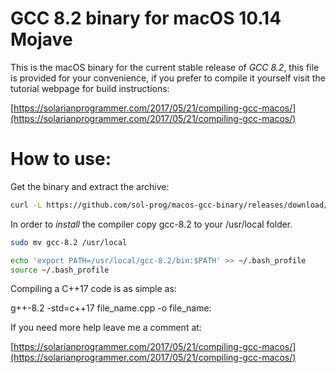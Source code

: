 # GCC 8.2 binary for macOS 10.14 Mojave #

This is the macOS binary for the current stable release of *GCC 8.2*, this file is provided for your convenience, if you prefer to compile it yourself visit the tutorial webpage for build instructions:

[https://solarianprogrammer.com/2017/05/21/compiling-gcc-macos/](https://solarianprogrammer.com/2017/05/21/compiling-gcc-macos/)

How to use:
===========

Get the binary and extract the archive:

```bash
curl -L https://github.com/sol-prog/macos-gcc-binary/releases/download/gcc-8.2.0/gcc-8.2-macos-mojave.tar.xz | tar xf -
```

In order to *install* the compiler copy gcc-8.2 to your /usr/local folder.

```bash
sudo mv gcc-8.2 /usr/local

echo 'export PATH=/usr/local/gcc-8.2/bin:$PATH' >> ~/.bash_profile
source ~/.bash_profile
```

Compiling a C++17 code is as simple as:

g++-8.2 -std=c++17 file_name.cpp -o file_name:

If you need more help leave me a comment at:

[https://solarianprogrammer.com/2017/05/21/compiling-gcc-macos/](https://solarianprogrammer.com/2017/05/21/compiling-gcc-macos/)
